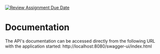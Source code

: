 [![Review Assignment Due Date](https://classroom.github.com/assets/deadline-readme-button-24ddc0f5d75046c5622901739e7c5dd533143b0c8e959d652212380cedb1ea36.svg)](https://classroom.github.com/a/i_VwS7mk)

# Documentation
The API's documentation can be accessed directly from the following URL with the application started: http://localhost:8080/swagger-ui/index.html